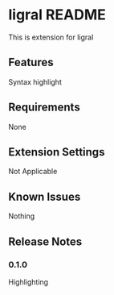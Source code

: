 # ligral README

This is extension for ligral

## Features

Syntax highlight

## Requirements

None

## Extension Settings

Not Applicable

## Known Issues

Nothing

## Release Notes

### 0.1.0

Highlighting